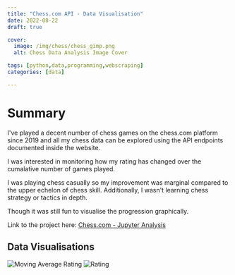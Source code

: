 ```yaml
---
title: "Chess.com API - Data Visualisation"
date: 2022-08-22
draft: true

cover:
  image: /img/chess/chess_gimp.png
  alt: Chess Data Analysis Image Cover

tags: [python,data,programming,webscraping]
categories: [data]

---
```


# Summary

I've played a decent number of chess games on the chess.com platform since 2019 and all my chess data can be explored using the API endpoints documented inside the website.

I was interested in monitoring how my rating has changed over the cumalative number of games played.

I was playing chess casually so my improvement was marginal compared to the upper echelon of chess skill. Additionally, I wasn't learning chess strategy or tactics in depth.

Though it was still fun to visualise the progression graphically.

Link to the project here: [Chess.com - Jupyter Analysis](https://github.com/Filpill/chess_analysis)

## Data Visualisations

![Moving Average Rating](/img/chess/rating_hist_avg.png#center)
![Rating](/img/chess/rating_hist.png#center)

